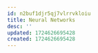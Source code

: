 ```yaml
---
id: n2buf1djr5qj7vlrrvkloiu
title: Neural Networks
desc: ''
updated: 1724626695428
created: 1724626695428
---
```

